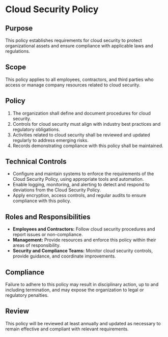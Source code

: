 # Cloud Security Policy

## Purpose

This policy establishes requirements for cloud security to protect organizational assets and ensure compliance with applicable laws and regulations.

## Scope

This policy applies to all employees, contractors, and third parties who access or manage company resources related to cloud security.

## Policy

1. The organization shall define and document procedures for cloud security.
2. Controls for cloud security must align with industry best practices and regulatory obligations.
3. Activities related to cloud security shall be reviewed and updated regularly to address emerging risks.
4. Records demonstrating compliance with this policy shall be maintained.

## Technical Controls

- Configure and maintain systems to enforce the requirements of the Cloud Security Policy, using appropriate tools and automation.
- Enable logging, monitoring, and alerting to detect and respond to deviations from the Cloud Security Policy.
- Apply encryption, access controls, and regular audits to ensure compliance with this policy.

## Roles and Responsibilities

- **Employees and Contractors:** Follow cloud security procedures and report issues or non-compliance.
- **Management:** Provide resources and enforce this policy within their areas of responsibility.
- **Security and Compliance Teams:** Monitor cloud security controls, provide guidance, and coordinate improvements.

## Compliance

Failure to adhere to this policy may result in disciplinary action, up to and including termination, and may expose the organization to legal or regulatory penalties.

## Review

This policy will be reviewed at least annually and updated as necessary to remain effective and compliant with relevant requirements.
